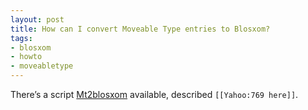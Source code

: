 ```yaml
---
layout: post
title: How can I convert Moveable Type entries to Blosxom?
tags:
- blosxom
- howto
- moveabletype
---
```

There’s a script [Mt2blosxom](http://web.archive.org/web/20060313005210/http://www.10500bc.org/twiki/bin/view.cgi/Main/Mt2blosxom) available, described `[[Yahoo:769 here]]`.

